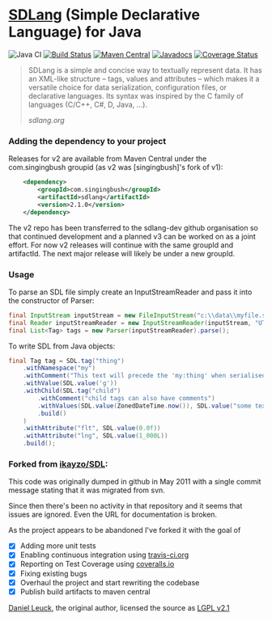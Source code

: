 [SDLang](https://sdlang.org/) (Simple Declarative Language) for Java
============

![Java CI](https://github.com/sdlang-dev/SDL/workflows/Java%20CI/badge.svg)
[![Build Status](https://travis-ci.org/SingingBush/SDL.svg?branch=master)](https://travis-ci.org/SingingBush/SDL)
[![Maven Central](https://maven-badges.herokuapp.com/maven-central/com.singingbush/sdlang/badge.svg)](https://maven-badges.herokuapp.com/maven-central/com.singingbush/sdlang)
[![Javadocs](https://www.javadoc.io/badge/com.singingbush/sdlang.svg)](https://www.javadoc.io/doc/com.singingbush/sdlang)
[![Coverage Status](https://coveralls.io/repos/github/SingingBush/SDL/badge.svg?branch=master)](https://coveralls.io/github/SingingBush/SDL?branch=master)

> SDLang is a simple and concise way to textually represent data. It has an XML-like structure – tags, values and attributes – which makes it a versatile choice for data serialization, configuration files, or declarative languages. Its syntax was inspired by the C family of languages (C/C++, C#, D, Java, …).
> 
> <cite>sdlang.org</cite>

### Adding the dependency to your project

Releases for v2 are available from Maven Central under the com.singingbush groupid (as v2 was [singingbush]'s fork of v1):

```xml
    <dependency>
        <groupId>com.singingbush</groupId>
        <artifactId>sdlang</artifactId>
        <version>2.1.0</version>
    </dependency>
```

The v2 repo has been transferred to the sdlang-dev github organisation so that continued development and a planned v3 can be worked on as a joint effort. For now v2 releases will continue with the same groupId and artifactId. The next major release will likely be under a new groupId.

### Usage

To parse an SDL file simply create an InputStreamReader and pass it into the constructor of Parser:

```java
final InputStream inputStream = new FileInputStream("c:\\data\\myfile.sdl");
final Reader inputStreamReader = new InputStreamReader(inputStream, "UTF-8");
final List<Tag> tags = new Parser(inputStreamReader).parse();
```

To write SDL from Java objects:

```java
final Tag tag = SDL.tag("thing")
    .withNamespace("my")
    .withComment("This text will precede the 'my:thing' when serialised")
    .withValue(SDL.value('g'))
    .withChild(SDL.tag("child")
        .withComment("child tags can also have comments")
        .withValues(SDL.value(ZonedDateTime.now()), SDL.value("some text"))
        .build()
    )
    .withAttribute("flt", SDL.value(0.0f))
    .withAttribute("lng", SDL.value(1_000L))
    .build();
```

### Forked from [ikayzo/SDL](https://github.com/ikayzo/SDL):

This code was originally dumped in github in May 2011 with a single commit message stating that it was migrated from svn.

Since then there's been no activity in that repository and it seems that issues are ignored. Even the URL for documentation is broken.

As the project appears to be abandoned I've forked it with the goal of

- [x] Adding more unit tests
- [x] Enabling continuous integration using [travis-ci.org](travis-ci.org)
- [x] Reporting on Test Coverage using [coveralls.io](coveralls.io)
- [x] Fixing existing bugs
- [x] Overhaul the project and start rewriting the codebase
- [x] Publish build artifacts to maven central

[Daniel Leuck](https://github.com/dleuck), the original author, licensed the source as [LGPL v2.1](https://www.gnu.org/licenses/old-licenses/lgpl-2.1.txt)
